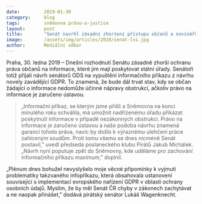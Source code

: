 ```yaml
---
date:         2019-01-30
category:     blog
tags:         sněmovna právo-a-justice
layout:       post
title:        "Senát navrhl zásadní zhoršení přístupu občanů a novinářů k informacím"
image:        /assets/img/articles/2018/senat-lvi.jpg 
author:       Mediální odbor
---
```


Praha, 30. ledna 2019 – Dnešní rozhodnutí Senátu zásadně zhorší ochranu práva občanů na informace, které jim mají poskytovat státní úřady. Senátoři totiž přijali návrh senátorů ODS na vypuštění informačního příkazu z návrhu novely zavádějící GDPR. To znamená, že bude dál trvat stav, kdy se občan žádající o informace nedomůže účinné nápravy obstrukcí, ačkoliv právo na informace je zaručeno ústavou.

> „Informační příkaz, se kterým jsme přišli a Sněmovna na konci minulého roku schválila, má umožnit nadřízenému úřadu přikázat poskytnutí informace v případě nezákonných obstrukcí. Právo na informace je zaručeno ústavou a naše podoba návrhu znamená garanci tohoto práva, navíc by došlo k výraznému ulehčení práce zahlceným soudům. Proti tomu všemu se dnes nicméně Senát postavil,” uvedl předseda poslaneckého klubu Pirátů Jakub Michálek. „Návrh nyní poputuje zpět do Sněmovny, kde uděláme pro zachování informačního příkazu maximum,” doplnil.

„Plénum dnes bohužel nevyslyšelo moje věcné připomínky k vyjmutí problematiky takzvaného infopříkazu, která obsahovala ustanovení související s implementací evropského nařízení GDPR v oblasti ochrany osobních údajů. Myslím, že by měl Senát ČR chyby v zákonech zachytávat a ne naopak přinášet,” dodává pirátský senátor Lukáš Wagenknecht.
